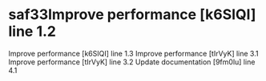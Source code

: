 # saf33Improve performance [k6SIQI] line 1.2
Improve performance [k6SIQI] line 1.3
Improve performance [tIrVyK] line 3.1
Improve performance [tIrVyK] line 3.2
Update documentation [9fm0lu] line 4.1
